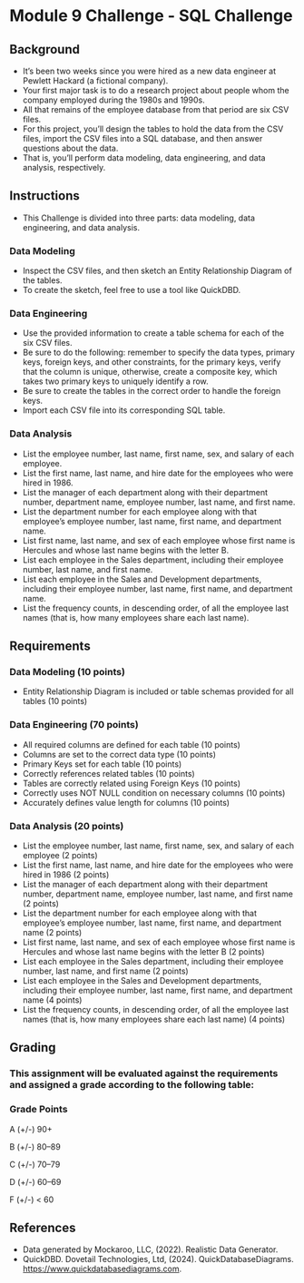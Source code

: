 # Module 9 Challenge - SQL Challenge

## Background
* It’s been two weeks since you were hired as a new data engineer at Pewlett Hackard (a fictional company).
* Your first major task is to do a research project about people whom the company employed during the 1980s and 1990s.
* All that remains of the employee database from that period are six CSV files.
* For this project, you’ll design the tables to hold the data from the CSV files, import the CSV files into a SQL database, and then answer questions about the data.
* That is, you’ll perform data modeling, data engineering, and data analysis, respectively.

## Instructions
* This Challenge is divided into three parts: data modeling, data engineering, and data analysis.

### Data Modeling
* Inspect the CSV files, and then sketch an Entity Relationship Diagram of the tables.
* To create the sketch, feel free to use a tool like QuickDBD.

### Data Engineering
* Use the provided information to create a table schema for each of the six CSV files.
* Be sure to do the following: remember to specify the data types, primary keys, foreign keys, and other constraints, for the primary keys, verify that the column is unique, otherwise, create a composite key, which takes two primary keys to uniquely identify a row.
* Be sure to create the tables in the correct order to handle the foreign keys.
* Import each CSV file into its corresponding SQL table.

### Data Analysis
* List the employee number, last name, first name, sex, and salary of each employee.
* List the first name, last name, and hire date for the employees who were hired in 1986.
* List the manager of each department along with their department number, department name, employee number, last name, and first name.
* List the department number for each employee along with that employee’s employee number, last name, first name, and department name.
* List first name, last name, and sex of each employee whose first name is Hercules and whose last name begins with the letter B.
* List each employee in the Sales department, including their employee number, last name, and first name.
* List each employee in the Sales and Development departments, including their employee number, last name, first name, and department name.
* List the frequency counts, in descending order, of all the employee last names (that is, how many employees share each last name).

## Requirements

### Data Modeling (10 points)
* Entity Relationship Diagram is included or table schemas provided for all tables (10 points)

### Data Engineering (70 points)
* All required columns are defined for each table (10 points)
* Columns are set to the correct data type (10 points)
* Primary Keys set for each table (10 points)
* Correctly references related tables (10 points)
* Tables are correctly related using Foreign Keys (10 points)
* Correctly uses NOT NULL condition on necessary columns (10 points)
* Accurately defines value length for columns (10 points)

### Data Analysis (20 points)
* List the employee number, last name, first name, sex, and salary of each employee (2 points)
* List the first name, last name, and hire date for the employees who were hired in 1986 (2 points)
* List the manager of each department along with their department number, department name, employee number, last name, and first name (2 points)
* List the department number for each employee along with that employee’s employee number, last name, first name, and department name (2 points)
* List first name, last name, and sex of each employee whose first name is Hercules and whose last name begins with the letter B (2 points)
* List each employee in the Sales department, including their employee number, last name, and first name (2 points)
* List each employee in the Sales and Development departments, including their employee number, last name, first name, and department name (4 points)
* List the frequency counts, in descending order, of all the employee last names (that is, how many employees share each last name) (4 points)

## Grading

### This assignment will be evaluated against the requirements and assigned a grade according to the following table:

### Grade Points
A (+/-)	90+

B (+/-)	80–89

C (+/-)	70–79

D (+/-)	60–69

F (+/-)	< 60

## References
* Data generated by Mockaroo, LLC, (2022). Realistic Data Generator.
* QuickDBD. Dovetail Technologies, Ltd, (2024). QuickDatabaseDiagrams. https://www.quickdatabasediagrams.com.
